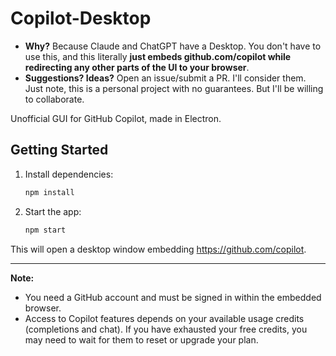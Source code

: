 # Copilot-Desktop

- **Why?** Because Claude and ChatGPT have a Desktop. You don't have to use this, and this literally **just embeds github.com/copilot while redirecting any other parts of the UI to your browser**.
- **Suggestions? Ideas?** Open an issue/submit a PR. I'll consider them. Just note, this is a personal project with no guarantees. But I'll be willing to collaborate.

Unofficial GUI for GitHub Copilot, made in Electron.

## Getting Started

1. Install dependencies:
    ```sh
    npm install
    ```
2. Start the app:
    ```sh
    npm start
    ```

This will open a desktop window embedding https://github.com/copilot.

---

**Note:**
- You need a GitHub account and must be signed in within the embedded browser.
- Access to Copilot features depends on your available usage credits (completions and chat). If you have exhausted your free credits, you may need to wait for them to reset or upgrade your plan.